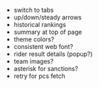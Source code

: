 - switch to tabs
- up/down/steady arrows
- historical rankings
- summary at top of page
- theme colors?
- consistent web font?
- rider result details (popup?)
- team images?
- asterisk for sanctions?
- retry for pcs fetch
